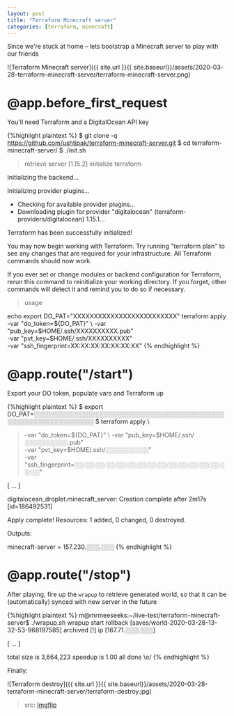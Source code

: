 ```yaml
---
layout: post
title: "Terraform Minecraft server"
categories: [terraform, minecraft]
---
```



Since we're stuck at home – lets bootstrap a Minecraft server to play with our friends

![Terraform Minecraft server]({{ site.url }}{{ site.baseurl}}/assets/2020-03-28-terraform-minecraft-server/terraform-minecraft-server.png)


# @app.before_first_request

You'll need Terraform and a DigitalOcean API key

{%highlight plaintext %}
$ git clone -q https://github.com/ushtipak/terraform-minecraft-server.git
$ cd terraform-minecraft-server/
$ ./init.sh
> retrieve server [1.15.2]
> initialize terraform

Initializing the backend...

Initializing provider plugins...
- Checking for available provider plugins...
- Downloading plugin for provider "digitalocean" (terraform-providers/digitalocean) 1.15.1...

Terraform has been successfully initialized!

You may now begin working with Terraform. Try running "terraform plan" to see
any changes that are required for your infrastructure. All Terraform commands
should now work.

If you ever set or change modules or backend configuration for Terraform,
rerun this command to reinitialize your working directory. If you forget, other
commands will detect it and remind you to do so if necessary.

> usage

echo export DO_PAT="XXXXXXXXXXXXXXXXXXXXXXXXX"
terraform apply                             \
  -var "do_token=${DO_PAT}"                 \
  -var "pub_key=$HOME/.ssh/XXXXXXXXXX.pub"  \
  -var "pvt_key=$HOME/.ssh/XXXXXXXXXX"      \
  -var "ssh_fingerprint=XX:XX:XX:XX:XX:XX:XX"
{% endhighlight %}


# @app.route("/start")

Export your DO token, populate vars and Terraform up

{%highlight plaintext %}
$  export DO_PAT=░░░░░░░░░░░░░░░░░░░░░░░░░░░░░░░░░░░░░░░░░░░░░░░░░░░░░░░░░░░░░░░░
$ terraform apply                            \
>   -var "do_token=${DO_PAT}"                \
>   -var "pub_key=$HOME/.ssh/░░░░░░░░░░.pub" \
>   -var "pvt_key=$HOME/.ssh/░░░░░░░░░░"     \
>   -var "ssh_fingerprint=░░:░░:░░:░░:░░:░░:░░:░░:░░:░░:░░:░░:░░:░░:░░:░░"

[ ... ]

digitalocean_droplet.minecraft_server: Creation complete after 2m17s [id=186492531]

Apply complete! Resources: 1 added, 0 changed, 0 destroyed.

Outputs:

minecraft-server = 157.230.░░░.░░░
{% endhighlight %}


# @app.route("/stop")

After playing, fire up the `wrapup` to retrieve generated world,
so that it can be (automatically) synced with new server in the future

{%highlight plaintext %}
m@mrmeeseeks:~/live-test/terraform-minecraft-server$ ./wrapup.sh
wrapup start
  rollback [saves/world-2020-03-28-13-32-53-968197585]
  archived [!]
  ip [167.71.░░░.░░░]

[ ... ]

total size is 3,664,223  speedup is 1.00
all done \o/
{% endhighlight %}


Finally:

![Terraform destroy]({{ site.url }}{{ site.baseurl}}/assets/2020-03-28-terraform-minecraft-server/terraform-destroy.jpg)
> src: [Imgflip](https://imgflip.com/memegenerator/)

